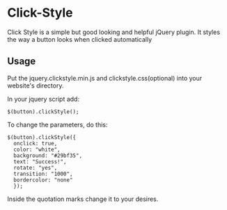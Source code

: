 # Click-Style

Click Style is a simple but good looking and helpful jQuery plugin.  It styles the way a button looks when clicked automatically

## Usage
Put the jquery.clickstyle.min.js and clickstyle.css(optional) into your website's directory.

In your jquery script add: 

``` 
$(button).clickStyle();
```

To change the parameters, do this:

```
$(button).clickStyle({
  onclick: true, 
  color: "white", 
  background: "#29bf35",
  text: "Success!",
  rotate: "yes",
  transition: "1000",
  bordercolor: "none"
  });
```

Inside the quotation marks change it to your desires.
